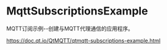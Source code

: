 # MqttSubscriptionsExample
MQTT订阅示例--创建与MQTT代理通信的应用程序。

https://doc.qt.io/QtMQTT/qtmqtt-subscriptions-example.html
